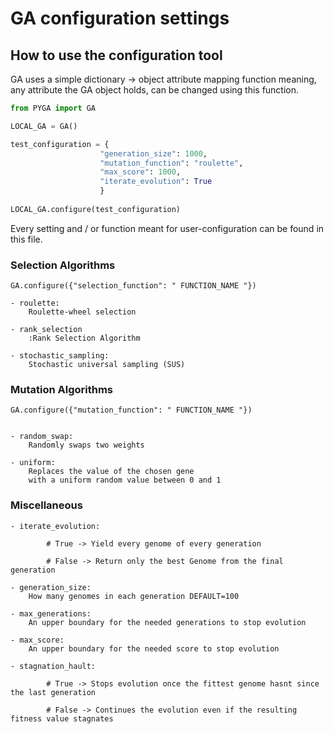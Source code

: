 # GA configuration settings

## How to use the configuration tool
GA uses a simple dictionary -> object attribute mapping function
meaning, any attribute the GA object holds, can be changed using this function.

```python
from PYGA import GA

LOCAL_GA = GA()

test_configuration = {
                    "generation_size": 1000,
                    "mutation_function": "roulette",
                    "max_score": 1000,
                    "iterate_evolution": True
                    }
                    
LOCAL_GA.configure(test_configuration)
```

Every setting and / or function meant for user-configuration can be found in this file.

### Selection Algorithms

```
GA.configure({"selection_function": " FUNCTION_NAME "})

- roulette:
    Roulette-wheel selection

- rank_selection
    :Rank Selection Algorithm

- stochastic_sampling:
    Stochastic universal sampling (SUS)
```

### Mutation Algorithms

```
GA.configure({"mutation_function": " FUNCTION_NAME "})


- random_swap: 
    Randomly swaps two weights

- uniform: 
    Replaces the value of the chosen gene
    with a uniform random value between 0 and 1
```
### Miscellaneous 
```
- iterate_evolution:

        # True -> Yield every genome of every generation

        # False -> Return only the best Genome from the final generation

- generation_size: 
    How many genomes in each generation DEFAULT=100

- max_generations: 
    An upper boundary for the needed generations to stop evolution

- max_score: 
    An upper boundary for the needed score to stop evolution

- stagnation_hault: 
        
        # True -> Stops evolution once the fittest genome hasnt since the last generation
        
        # False -> Continues the evolution even if the resulting fitness value stagnates
```
